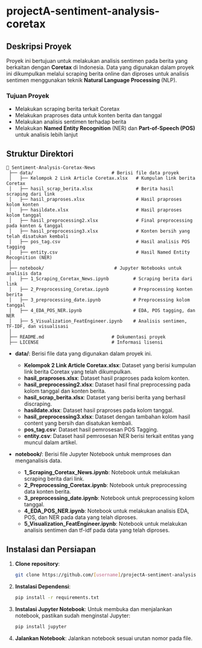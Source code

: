# projectA-sentiment-analysis-coretax
## Deskripsi Proyek

Proyek ini bertujuan untuk melakukan analisis sentimen pada berita yang berkaitan dengan **Coretax** di Indonesia. Data yang digunakan dalam proyek ini dikumpulkan melalui scraping berita online dan diproses untuk analisis sentimen menggunakan teknik **Natural Language Processing** (NLP).

### Tujuan Proyek
- Melakukan scraping berita terkait Coretax
- Melakukan praproses data untuk konten berita dan tanggal
- Melakukan analisis sentimen terhadap berita
- Melakukan **Named Entity Recognition** (NER) dan **Part-of-Speech (POS)** untuk analisis lebih lanjut

## Struktur Direktori
```
📂 Sentiment-Analysis-Coretax-News
 ├── data/                             # Berisi file data proyek
 │   ├── Kelompok 2 Link Article Coretax.xlsx   # Kumpulan link berita Coretax
 │   ├── hasil_scrap_berita.xlsx                # Berita hasil scraping dari link
 │   ├── hasil_praproses.xlsx                   # Hasil praproses kolom konten
 │   ├── hasildate.xlsx                         # Hasil praproses kolom tanggal
 │   ├── hasil_preprocessing2.xlsx              # Final preprocessing pada konten & tanggal
 │   ├── hasil_preprocessing3.xlsx              # Konten bersih yang telah disatukan kembali
 │   ├── pos_tag.csv                            # Hasil analisis POS tagging
 │   ├── entity.csv                             # Hasil Named Entity Recognition (NER)
 │
 ├── notebook/                          # Jupyter Notebooks untuk analisis data
 │   ├── 1_Scraping_Coretax_News.ipynb         # Scraping berita dari link
 │   ├── 2_Preprocessing_Coretax.ipynb         # Preprocessing konten berita
 │   ├── 3_preprocessing_date.ipynb            # Preprocessing kolom tanggal
 │   ├── 4_EDA_POS_NER.ipynb                   # EDA, POS tagging, dan NER
 │   ├── 5_Visualization_FeatEngineer.ipynb    # Analisis sentimen, TF-IDF, dan visualisasi
 │
 ├── README.md                         # Dokumentasi proyek
 ├── LICENSE                           # Informasi lisensi
```

- **data/**: Berisi file data yang digunakan dalam proyek ini.
  - **Kelompok 2 Link Article Coretax.xlsx**: Dataset yang berisi kumpulan link berita Coretax yang telah dikumpulkan.
  - **hasil_praproses.xlsx**: Dataset hasil praproses pada kolom konten.
  - **hasil_preprocessing2.xlsx**: Dataset hasil final preprocessing pada kolom tanggal dan konten berita.
  - **hasil_scrap_berita.xlsx**: Dataset yang berisi berita yang berhasil discraping.
  - **hasildate.xlsx**: Dataset hasil praproses pada kolom tanggal.
  - **hasil_preprocessing3.xlsx**: Dataset dengan tambahan kolom hasil content yang bersih dan disatukan kembali.
  - **pos_tag.csv**: Dataset hasil pemrosesan POS Tagging.
  - **entity.csv**: Dataset hasil pemrosesan NER berisi terkait entitas yang muncul dalam artikel.

  
- **notebook/**: Berisi file Jupyter Notebook untuk memproses dan menganalisis data.
  - **1_Scraping_Coretax_News.ipynb**: Notebook untuk melakukan scraping berita dari link.
  - **2_Preprocessing_Coretax.ipynb**: Notebook untuk preprocessing data konten berita.
  - **3_preprocessing_date.ipynb**: Notebook untuk preprocessing kolom tanggal.
  - **4_EDA_POS_NER.ipynb**: Notebook untuk melakukan analisis EDA, POS, dan NER pada data yang telah diproses.
  - **5_Visualization_FeatEngineer.ipynb**: Notebook untuk melakukan analisis sentimen dan tf-idf pada data yang telah diproses.

## Instalasi dan Persiapan

1. **Clone repository**:
   ```bash
   git clone https://github.com/[username]/projectA-sentiment-analysis-coretax.git
   ```
2. **Instalasi Dependensi**:
   ```bash
   pip install -r requirements.txt
   ```
3. **Instalasi Jupyter Notebook**: Untuk membuka dan menjalankan notebook, pastikan sudah menginstal Jupyter:
   ```bash
   pip install jupyter
   ```
4. **Jalankan Notebook**: Jalankan notebook sesuai urutan nomor pada file.
